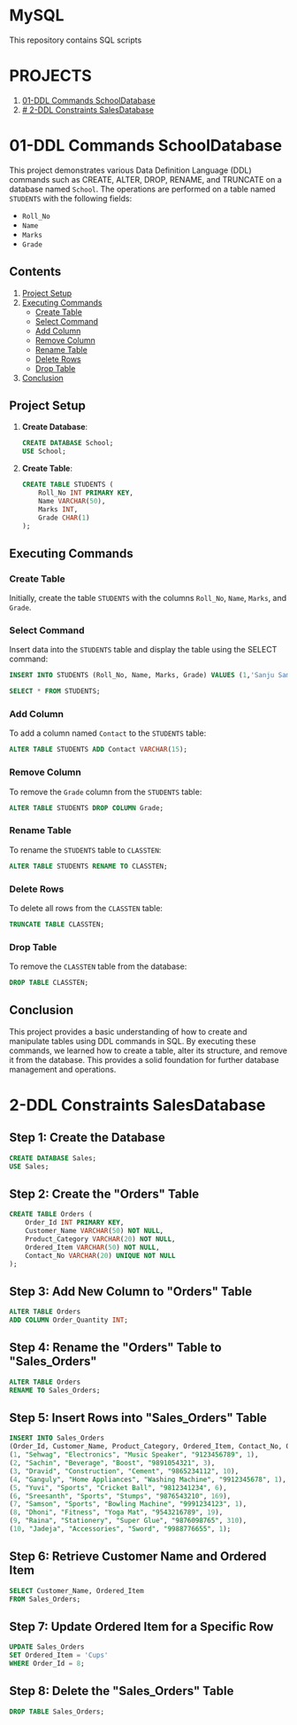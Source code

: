 # MySQL
This repository contains SQL scripts

# PROJECTS
1. [01-DDL Commands SchoolDatabase](#01-DDL-Commands-SchoolDatabase)
2. [# 2-DDL Constraints SalesDatabase](#2-DDL-Constraints-SalesDatabase)

# 01-DDL Commands SchoolDatabase

This project demonstrates various Data Definition Language (DDL) commands such as CREATE, ALTER, DROP, RENAME, and TRUNCATE on a database named `School`. The operations are performed on a table named `STUDENTS` with the following fields:
- `Roll_No`
- `Name`
- `Marks`
- `Grade`

## Contents
1. [Project Setup](#project-setup)
2. [Executing Commands](#executing-commands)
    - [Create Table](#create-table)
    - [Select Command](#select-command)
    - [Add Column](#add-column)
    - [Remove Column](#remove-column)
    - [Rename Table](#rename-table)
    - [Delete Rows](#delete-rows)
    - [Drop Table](#drop-table)
3. [Conclusion](#conclusion)

## Project Setup

1. **Create Database**: 
   ```sql
   CREATE DATABASE School;
   USE School;
   ```

2. **Create Table**:
   ```sql
   CREATE TABLE STUDENTS (
       Roll_No INT PRIMARY KEY,
       Name VARCHAR(50),
       Marks INT,
       Grade CHAR(1)
   );
   ```

## Executing Commands

### Create Table
Initially, create the table `STUDENTS` with the columns `Roll_No`, `Name`, `Marks`, and `Grade`.

### Select Command
Insert data into the `STUDENTS` table and display the table using the SELECT command:
   ```sql
   INSERT INTO STUDENTS (Roll_No, Name, Marks, Grade) VALUES (1,'Sanju Samson',75,'B'),(2,'Yuvraj Singh',78,'B'),(3,'M S Dhoni',85,'A'),(4,'Suresh Raina',62,'C'),(5,'Sachin Tendulkar',95,'A');

   SELECT * FROM STUDENTS;
   ```

### Add Column
To add a column named `Contact` to the `STUDENTS` table:
   ```sql
   ALTER TABLE STUDENTS ADD Contact VARCHAR(15);
   ```

### Remove Column
To remove the `Grade` column from the `STUDENTS` table:
   ```sql
   ALTER TABLE STUDENTS DROP COLUMN Grade;
   ```

### Rename Table
To rename the `STUDENTS` table to `CLASSTEN`:
   ```sql
   ALTER TABLE STUDENTS RENAME TO CLASSTEN;
   ```

### Delete Rows
To delete all rows from the `CLASSTEN` table:
   ```sql
   TRUNCATE TABLE CLASSTEN;
   ```

### Drop Table
To remove the `CLASSTEN` table from the database:
   ```sql
   DROP TABLE CLASSTEN;
   ```

## Conclusion
This project provides a basic understanding of how to create and manipulate tables using DDL commands in SQL. By executing these commands, we learned how to create a table, alter its structure, and remove it from the database. This provides a solid foundation for further database management and operations.



# 2-DDL Constraints SalesDatabase

## **Step 1: Create the Database**
```sql
CREATE DATABASE Sales;
USE Sales;
```

## **Step 2: Create the "Orders" Table**
```sql
CREATE TABLE Orders (
    Order_Id INT PRIMARY KEY,
    Customer_Name VARCHAR(50) NOT NULL,
    Product_Category VARCHAR(20) NOT NULL,
    Ordered_Item VARCHAR(50) NOT NULL,
    Contact_No VARCHAR(20) UNIQUE NOT NULL
);
```

## **Step 3: Add New Column to "Orders" Table**
```sql
ALTER TABLE Orders
ADD COLUMN Order_Quantity INT;
```

## **Step 4: Rename the "Orders" Table to "Sales_Orders"**
```sql
ALTER TABLE Orders
RENAME TO Sales_Orders;
```

## **Step 5: Insert Rows into "Sales_Orders" Table**
```sql
INSERT INTO Sales_Orders 
(Order_Id, Customer_Name, Product_Category, Ordered_Item, Contact_No, Order_Quantity) VALUES 
(1, "Sehwag", "Electronics", "Music Speaker", "9123456789", 1),
(2, "Sachin", "Beverage", "Boost", "9891054321", 3),
(3, "Dravid", "Construction", "Cement", "9865234112", 10),
(4, "Ganguly", "Home Appliances", "Washing Machine", "9912345678", 1),
(5, "Yuvi", "Sports", "Cricket Ball", "9812341234", 6),
(6, "Sreesanth", "Sports", "Stumps", "9876543210", 169),
(7, "Samson", "Sports", "Bowling Machine", "9991234123", 1),
(8, "Dhoni", "Fitness", "Yoga Mat", "9543216789", 19),
(9, "Raina", "Stationery", "Super Glue", "9876098765", 310),
(10, "Jadeja", "Accessories", "Sword", "9988776655", 1);
```

## **Step 6: Retrieve Customer Name and Ordered Item**
```sql
SELECT Customer_Name, Ordered_Item 
FROM Sales_Orders;
```

## **Step 7: Update Ordered Item for a Specific Row**
```sql
UPDATE Sales_Orders 
SET Ordered_Item = 'Cups' 
WHERE Order_Id = 8;
```

## **Step 8: Delete the "Sales_Orders" Table**
```sql
DROP TABLE Sales_Orders;
```

